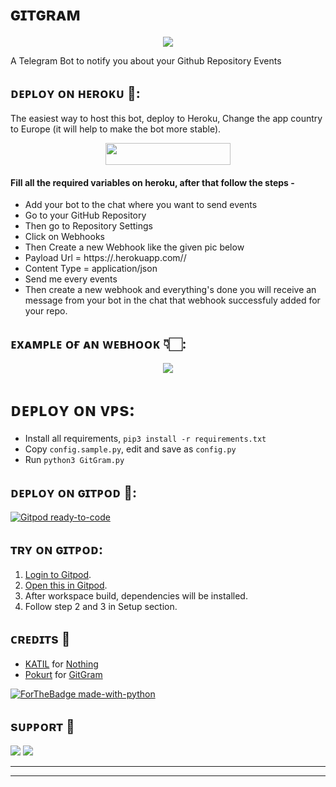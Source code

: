 # ɢɪᴛɢʀᴀᴍ

<p align="center"><a href="https://t.me/full_masti_clubs"><img src="LOGO"></a></p>

 A Telegram Bot to notify you about your Github Repository Events

## ᴅᴇᴩʟᴏʏ ᴏɴ ʜᴇʀᴏᴋᴜ 🚀:

The easiest way to host this bot, deploy to Heroku, Change the app country to Europe (it will help to make the bot more stable).

<p align="center"><a href="https://heroku.com/deploy?template=https://github.com/bhumiharsaurabh/GitGram"> <img src="https://img.shields.io/badge/Deploy%20To%20Heroku-black?style=for-the-badge&logo=heroku" width="200" height="35.45"/></a></p>

<h4> Fill all the required variables on heroku, after that follow the steps - </h4>

 - Add your bot to the chat where you want to send events
 - Go to your GitHub Repository
 - Then go to Repository Settings
 - Click on Webhooks
 - Then Create a new Webhook like the given pic below
 - Payload Url = https://<appname>.herokuapp.com//<your chat id>
 - Content Type = application/json
 - Send me every events
 - Then create a new webhook and everything's done you will receive an message from your bot in the chat that webhook successfuly added for your repo.

## ᴇxᴀᴍᴩʟᴇ ᴏғ ᴀɴ ᴡᴇʙʜᴏᴏᴋ 👇🏻:

<p align="center"><a href="https://t.me/full_masti_clubs"><img src="LOGO"></a></p>

# ᴅᴇᴩʟᴏʏ ᴏɴ ᴠᴩs:
- Install all requirements, `pip3 install -r requirements.txt`
- Copy `config.sample.py`, edit and save as `config.py`
- Run `python3 GitGram.py`



## ᴅᴇᴩʟᴏʏ ᴏɴ ɢɪᴛᴩᴏᴅ 🚀:

[![Gitpod ready-to-code](https://img.shields.io/badge/Gitpod-ready--to--code-blue?logo=gitpod)](https://gitpod.io/#https://github.com/bhumiharsaurabh/GitGram)


## ᴛʀʏ ᴏɴ ɢɪᴛᴩᴏᴅ:
1. [Login to Gitpod](https://gitpod.io/login).
2. [Open this in Gitpod](https://gitpod.io/#github.com/bhumiharsaurabh/GitGram).
3. After workspace build, dependencies will be installed.
4. Follow step 2 and 3 in Setup section.


## ᴄʀᴇᴅɪᴛs 💖
- [KATIL](https://github.com/bhumiharsaurabh) for [Nothing](https://github.com/bhumiharsaurabh/GitGram)
- [Pokurt](https://github.com/pokurt) for [GitGram](https://github.com/pokurt/GitGram)

[![ForTheBadge made-with-python](http://ForTheBadge.com/images/badges/made-with-python.svg)](https://www.python.org/)

## sᴜᴩᴩᴏʀᴛ 🎑
<a href="https://telegram.me/gull_masti_clubs"><img src="https://img.shields.io/badge/-Support%20Group-blue.svg?style=for-the-badge&logo=Telegram"></a>
<a href="https://telegram.me/heartbrokenperson1"><img src="https://img.shields.io/badge/-Support%20Channel-blue.svg?style=for-the-badge&logo=Telegram"></a>

------------------------------------------------
-------------------------------------------------
